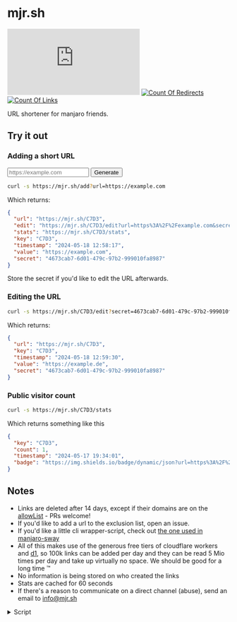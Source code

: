 # mjr.sh

[![GitHub Repo stars](https://img.shields.io/github/stars/manjaro-contrib/mjr.sh)](https://mjr.sh/C736)
[![Count Of Redirects](https://img.shields.io/badge/dynamic/json?url=https%3A%2F%2Fmjr.sh%2Fstats&query=%24.redirects&label=redirects)](https://mjr.sh/stats)
[![Count Of Links](https://img.shields.io/badge/dynamic/json?url=https%3A%2F%2Fmjr.sh%2Fstats&query=%24.links&label=links)](https://mjr.sh/stats)

URL shortener for manjaro friends.

## Try it out

### Adding a short URL

<form id="form" method="GET" action="https://mjr.sh/add">
  <input id="url" type="text" name="url" placeholder="https://example.com" pattern="https://.*" required>
  <input id="submit" type="submit" value="Generate">
</form>

<div id="result"></div>

```sh
curl -s https://mjr.sh/add?url=https://example.com
```

Which returns:

```json
{
  "url": "https://mjr.sh/C7D3",
  "edit": "https://mjr.sh/C7D3/edit?url=https%3A%2F%2Fexample.com&secret=4673cab7-6d01-479c-97b2-999010fa8987",
  "stats": "https://mjr.sh/C7D3/stats",
  "key": "C7D3",
  "timestamp": "2024-05-18 12:58:17",
  "value": "https://example.com",
  "secret": "4673cab7-6d01-479c-97b2-999010fa8987"
}
```

Store the secret if you'd like to edit the URL afterwards.

### Editing the URL

```sh
curl -s https://mjr.sh/C7D3/edit?secret=4673cab7-6d01-479c-97b2-999010fa8987&url=https%3A%2F%2Fexample.de
```

Which returns:

```json
{
  "url": "https://mjr.sh/C7D3",
  "key": "C7D3",
  "timestamp": "2024-05-18 12:59:30",
  "value": "https://example.de",
  "secret": "4673cab7-6d01-479c-97b2-999010fa8987"
}
```

### Public visitor count

```sh
curl -s https://mjr.sh/C7D3/stats
```

Which returns something like this

```json
{
  "key": "C7D3",
  "count": 1,
  "timestamp": "2024-05-17 19:34:01",
  "badge": "https://img.shields.io/badge/dynamic/json?url=https%3A%2F%2Fmjr.sh%2FAB34%2Fstats&query=%24.count&label=redirects"
}
```

## Notes

- Links are deleted after 14 days, except if their domains are on the [allowList](https://github.com/manjaro-contrib/mjr.sh/blob/main/functions/allowList.ts) - PRs welcome!
- If you'd like to add a url to the exclusion list, open an issue.
- If you'd like a little cli wrapper-script, check out [the one used in manjaro-sway](https://mjr.sh/11F8)
- All of this makes use of the generous free tiers of cloudflare workers and [d1](https://developers.cloudflare.com/d1/platform/pricing/), so 100k links can be added per day and they can be read 5 Mio times per day and take up virtually no space. We should be good for a long time :tm:
- No information is being stored on who created the links
- Stats are cached for 60 seconds
- If there's a reason to communicate on a direct channel (abuse), send an email to [info@mjr.sh](mailto:info@mjr.sh)

<details>
  <summary>Script</summary>
  
  <script async>
    var result = document.querySelector('#result')
    var searchParams = new URLSearchParams(document.location.search)
    var params = Object.fromEntries(searchParams);

    if (params["url"]) {
      var pre = document.querySelector(".language-sh").cloneNode(true)
      var copied = pre.querySelector(".copied")
      copied.setAttribute('data-code', params["url"])
      var content = pre.querySelector("code").querySelector("span")
      content.innerHTML = `url: <a href="${params["url"]}">${params["url"]}</a>\nedit: <a href="${params["edit"]}">${params["edit"]}</a>\nstats: <a href="${params["stats"]}">${params["stats"]}</a>`
      result.appendChild(pre);
    }
  </script>
</details>